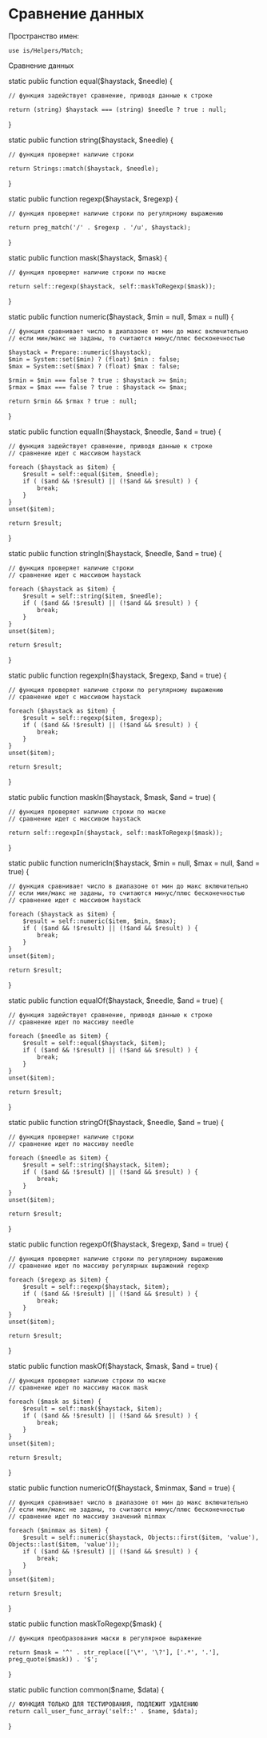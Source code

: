 # Сравнение данных

Пространство имен:

    use is/Helpers/Match;

Сравнение данных

static public function equal($haystack, $needle) {
	
	// функция задействует сравнение, приводя данные к строке
	
	return (string) $haystack === (string) $needle ? true : null;
	
}

static public function string($haystack, $needle) {
	
	// функция проверяет наличие строки
	
	return Strings::match($haystack, $needle);
	
}

static public function regexp($haystack, $regexp) {
	
	// функция проверяет наличие строки по регулярному выражению
	
	return preg_match('/' . $regexp . '/u', $haystack);
	
}

static public function mask($haystack, $mask) {
	
	// функция проверяет наличие строки по маске
	
	return self::regexp($haystack, self::maskToRegexp($mask));
	
}

static public function numeric($haystack, $min = null, $max = null) {
	
	// функция сравнивает число в диапазоне от мин до макс включительно
	// если мин/макс не заданы, то считаются минус/плюс бесконечностью
	
	$haystack = Prepare::numeric($haystack);
	$min = System::set($min) ? (float) $min : false;
	$max = System::set($max) ? (float) $max : false;
	
	$rmin = $min === false ? true : $haystack >= $min;
	$rmax = $max === false ? true : $haystack <= $max;
	
	return $rmin && $rmax ? true : null;
	
}

static public function equalIn($haystack, $needle, $and = true) {
	
	// функция задействует сравнение, приводя данные к строке
	// сравнение идет с массивом haystack
	
	foreach ($haystack as $item) {
		$result = self::equal($item, $needle);
		if ( ($and && !$result) || (!$and && $result) ) {
			break;
		}
	}
	unset($item);
	
	return $result;
	
}

static public function stringIn($haystack, $needle, $and = true) {
	
	// функция проверяет наличие строки
	// сравнение идет с массивом haystack
	
	foreach ($haystack as $item) {
		$result = self::string($item, $needle);
		if ( ($and && !$result) || (!$and && $result) ) {
			break;
		}
	}
	unset($item);
	
	return $result;
	
}

static public function regexpIn($haystack, $regexp, $and = true) {
	
	// функция проверяет наличие строки по регулярному выражению
	// сравнение идет с массивом haystack
	
	foreach ($haystack as $item) {
		$result = self::regexp($item, $regexp);
		if ( ($and && !$result) || (!$and && $result) ) {
			break;
		}
	}
	unset($item);
	
	return $result;
	
}

static public function maskIn($haystack, $mask, $and = true) {
	
	// функция проверяет наличие строки по маске
	// сравнение идет с массивом haystack
	
	return self::regexpIn($haystack, self::maskToRegexp($mask));
	
}

static public function numericIn($haystack, $min = null, $max = null, $and = true) {
	
	// функция сравнивает число в диапазоне от мин до макс включительно
	// если мин/макс не заданы, то считаются минус/плюс бесконечностью
	// сравнение идет с массивом haystack
	
	foreach ($haystack as $item) {
		$result = self::numeric($item, $min, $max);
		if ( ($and && !$result) || (!$and && $result) ) {
			break;
		}
	}
	unset($item);
	
	return $result;
	
}

static public function equalOf($haystack, $needle, $and = true) {
	
	// функция задействует сравнение, приводя данные к строке
	// сравнение идет по массиву needle
	
	foreach ($needle as $item) {
		$result = self::equal($haystack, $item);
		if ( ($and && !$result) || (!$and && $result) ) {
			break;
		}
	}
	unset($item);
	
	return $result;
	
}

static public function stringOf($haystack, $needle, $and = true) {
	
	// функция проверяет наличие строки
	// сравнение идет по массиву needle
	
	foreach ($needle as $item) {
		$result = self::string($haystack, $item);
		if ( ($and && !$result) || (!$and && $result) ) {
			break;
		}
	}
	unset($item);
	
	return $result;
	
}

static public function regexpOf($haystack, $regexp, $and = true) {
	
	// функция проверяет наличие строки по регулярному выражению
	// сравнение идет по массиву регулярных выражений regexp
	
	foreach ($regexp as $item) {
		$result = self::regexp($haystack, $item);
		if ( ($and && !$result) || (!$and && $result) ) {
			break;
		}
	}
	unset($item);
	
	return $result;
	
}

static public function maskOf($haystack, $mask, $and = true) {
	
	// функция проверяет наличие строки по маске
	// сравнение идет по массиву масок mask
	
	foreach ($mask as $item) {
		$result = self::mask($haystack, $item);
		if ( ($and && !$result) || (!$and && $result) ) {
			break;
		}
	}
	unset($item);
	
	return $result;
	
}

static public function numericOf($haystack, $minmax, $and = true) {
	
	// функция сравнивает число в диапазоне от мин до макс включительно
	// если мин/макс не заданы, то считаются минус/плюс бесконечностью
	// сравнение идет по массиву значений minmax
	
	foreach ($minmax as $item) {
		$result = self::numeric($haystack, Objects::first($item, 'value'), Objects::last($item, 'value'));
		if ( ($and && !$result) || (!$and && $result) ) {
			break;
		}
	}
	unset($item);
	
	return $result;
	
}

static public function maskToRegexp($mask) {
	
	// функция преобразования маски в регулярное выражение
	
	return $mask = '^' . str_replace(['\*', '\?'], ['.*', '.'], preg_quote($mask)) . '$';
	
}

static public function common($name, $data) {
	
	// ФУНКЦИЯ ТОЛЬКО ДЛЯ ТЕСТИРОВАНИЯ, ПОДЛЕЖИТ УДАЛЕНИЮ
	return call_user_func_array('self::' . $name, $data);
	
}
